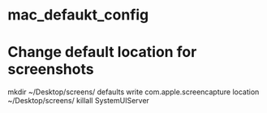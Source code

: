 # mac_defaukt_config

# Change default location for screenshots
mkdir ~/Desktop/screens/
defaults write com.apple.screencapture location ~/Desktop/screens/
killall SystemUIServer
